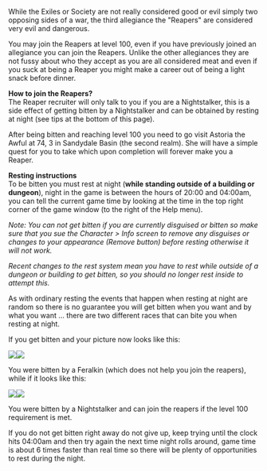While the Exiles or Society are not really considered good or evil simply two opposing sides of a war, the third allegiance the "Reapers" are considered very evil and dangerous.

You may join the Reapers at level 100, even if you have previously joined an allegiance you can join the Reapers. Unlike the other allegiances they are not fussy about who they accept as you are all considered meat and even if you suck at being a Reaper you might make a career out of being a light snack before dinner.

**How to join the Reapers?**  
The Reaper recruiter will only talk to you if you are a Nightstalker, this is a side effect of getting bitten by a Nightstalker and can be obtained by resting at night (see tips at the bottom of this page).

After being bitten and reaching level 100 you need to go visit Astoria the Awful at 74, 3 in Sandydale Basin (the second realm). She will have a simple quest for you to take which upon completion will forever make you a Reaper.

**Resting instructions**  
To be bitten you must rest at night (**while standing outside of a building or dungeon**), night in the game is between the hours of 20:00 and 04:00am, you can tell the current game time by looking at the time in the top right corner of the game window (to the right of the Help menu).

_Note: You can not get bitten if you are currently disguised or bitten so make sure that you sue the Character > Info screen to remove any disguises or changes to your appearance (Remove button) before resting otherwise it will not work._

_Recent changes to the rest system mean you have to rest while outside of a dungeon or building to get bitten, so you should no longer rest inside to attempt this._

As with ordinary resting the events that happen when resting at night are random so there is no guarantee you will get bitten when you want and by what you want ... there are two different races that can bite you when resting at night.

If you get bitten and your picture now looks like this:

![](http://www.forlornonline.com/game/r/sofem1.gif)![](http://www.forlornonline.com/game/r/sofef1.gif)

You were bitten by a Feralkin (which does not help you join the reapers), while if it looks like this:

![](http://www.forlornonline.com/game/r/srnsm1.gif)![](http://www.forlornonline.com/game/r/srnsf1.gif)

You were bitten by a Nightstalker and can join the reapers if the level 100 requirement is met.

If you do not get bitten right away do not give up, keep trying until the clock hits 04:00am and then try again the next time night rolls around, game time is about 6 times faster than real time so there will be plenty of opportunities to rest during the night.